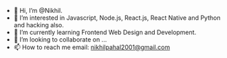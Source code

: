 - 👋 Hi, I’m @Nikhil.
- 👀 I’m interested in Javascript, Node.js, React.js, React Native and Python and hacking also.
- 🌱 I’m currently learning Frontend Web Design and Development.
- 💞️ I’m looking to collaborate on ... 
- 📫 How to reach me email: nikhilpahal2001@gmail.com
<!---
Nikhil-pahal-js/Nikhil-pahal-js is a ✨ special ✨ repository because its `README.md` (this file) appears on your GitHub profile.
You can click the Preview link to take a look at your changes.
--->
